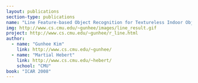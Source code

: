 ```yaml
---
layout: publications
section-type: publications
name: "Line Feature-based Object Recognition for Textureless Indoor Objects"
img: http://www.cs.cmu.edu/~gunhee/images/line_result.gif
project: http://www.cs.cmu.edu/~gunhee/r_line.html
author:
  - name: "Gunhee Kim"
    link: http://www.cs.cmu.edu/~gunhee/
  - name: "Martial Hebert"
    link: http://www.cs.cmu.edu/~hebert/
    school: "CMU"
book: "ICAR 2008"
---
```

